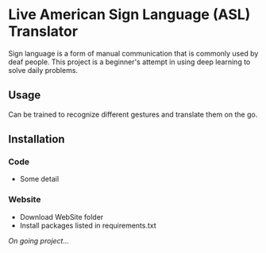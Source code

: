 # Live American Sign Language (ASL) Translator
Sign language is a form of manual communication that is commonly used by deaf people. This project is a beginner's attempt in using deep learning to solve daily problems.

## Usage
Can be trained to recognize different gestures and translate them on the go.

## Installation
### Code
* Some detail
### Website
* Download WebSite folder
* Install packages listed in requirements.txt

<i>On going project...</i>
